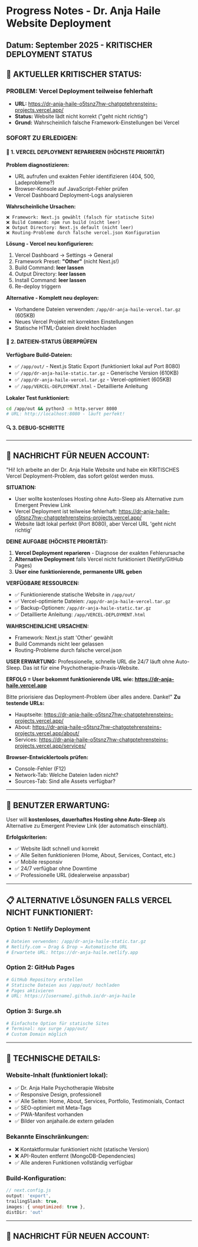 # Progress Notes - Dr. Anja Haile Website Deployment

## Datum: September 2025 - KRITISCHER DEPLOYMENT STATUS

## 🚨 AKTUELLER KRITISCHER STATUS:

### **PROBLEM:** Vercel Deployment teilweise fehlerhaft
- **URL:** https://dr-anja-haile-o5tsnz7hw-chatgptehrensteins-projects.vercel.app/
- **Status:** Website lädt nicht korrekt ("geht nicht richtig")
- **Grund:** Wahrscheinlich falsche Framework-Einstellungen bei Vercel

### **SOFORT ZU ERLEDIGEN:**

#### 🔧 **1. VERCEL DEPLOYMENT REPARIEREN (HÖCHSTE PRIORITÄT)**
**Problem diagnostizieren:**
- URL aufrufen und exakten Fehler identifizieren (404, 500, Ladeprobleme?)
- Browser-Konsole auf JavaScript-Fehler prüfen
- Vercel Dashboard Deployment-Logs analysieren

**Wahrscheinliche Ursachen:**
```
❌ Framework: Next.js gewählt (falsch für statische Site)
❌ Build Command: npm run build (nicht leer)
❌ Output Directory: Next.js default (nicht leer)
❌ Routing-Probleme durch falsche vercel.json Konfiguration
```

**Lösung - Vercel neu konfigurieren:**
1. Vercel Dashboard → Settings → General
2. Framework Preset: **"Other"** (nicht Next.js!)
3. Build Command: **leer lassen**
4. Output Directory: **leer lassen**
5. Install Command: **leer lassen**
6. Re-deploy triggern

**Alternative - Komplett neu deployen:**
- Vorhandene Dateien verwenden: `/app/dr-anja-haile-vercel.tar.gz` (605KB)
- Neues Vercel Projekt mit korrekten Einstellungen
- Statische HTML-Dateien direkt hochladen

#### 📁 **2. DATEIEN-STATUS ÜBERPRÜFEN**
**Verfügbare Build-Dateien:**
- ✅ `/app/out/` - Next.js Static Export (funktioniert lokal auf Port 8080)
- ✅ `/app/dr-anja-haile-static.tar.gz` - Generische Version (610KB)
- ✅ `/app/dr-anja-haile-vercel.tar.gz` - Vercel-optimiert (605KB)
- ✅ `/app/VERCEL-DEPLOYMENT.html` - Detaillierte Anleitung

**Lokaler Test funktioniert:**
```bash
cd /app/out && python3 -m http.server 8080
# URL: http://localhost:8080 - läuft perfekt!
```

#### 🔍 **3. DEBUG-SCHRITTE**
---

## 📧 **NACHRICHT FÜR NEUEN ACCOUNT:**

"Hi! Ich arbeite an der Dr. Anja Haile Website und habe ein KRITISCHES Vercel Deployment-Problem, das sofort gelöst werden muss.

**SITUATION:**
- User wollte kostenloses Hosting ohne Auto-Sleep als Alternative zum Emergent Preview Link
- Vercel Deployment ist teilweise fehlerhaft: https://dr-anja-haile-o5tsnz7hw-chatgptehrensteins-projects.vercel.app/
- Website lädt lokal perfekt (Port 8080), aber Vercel URL 'geht nicht richtig'

**DEINE AUFGABE (HÖCHSTE PRIORITÄT):**
1. **Vercel Deployment reparieren** - Diagnose der exakten Fehlerursache
2. **Alternative Deployment** falls Vercel nicht funktioniert (Netlify/GitHub Pages)
3. **User eine funktionierende, permanente URL geben**

**VERFÜGBARE RESSOURCEN:**
- ✅ Funktionierende statische Website in `/app/out/`
- ✅ Vercel-optimierte Dateien: `/app/dr-anja-haile-vercel.tar.gz`
- ✅ Backup-Optionen: `/app/dr-anja-haile-static.tar.gz`
- ✅ Detaillierte Anleitung: `/app/VERCEL-DEPLOYMENT.html`

**WAHRSCHEINLICHE URSACHEN:**
- Framework: Next.js statt 'Other' gewählt
- Build Commands nicht leer gelassen
- Routing-Probleme durch falsche vercel.json

**USER ERWARTUNG:**
Professionelle, schnelle URL die 24/7 läuft ohne Auto-Sleep. Das ist für eine Psychotherapie-Praxis-Website.

**ERFOLG = User bekommt funktionierende URL wie: https://dr-anja-haile.vercel.app**

Bitte priorisiere das Deployment-Problem über alles andere. Danke!"
**Zu testende URLs:**
- Hauptseite: https://dr-anja-haile-o5tsnz7hw-chatgptehrensteins-projects.vercel.app/
- About: https://dr-anja-haile-o5tsnz7hw-chatgptehrensteins-projects.vercel.app/about/
- Services: https://dr-anja-haile-o5tsnz7hw-chatgptehrensteins-projects.vercel.app/services/

**Browser-Entwicklertools prüfen:**
- Console-Fehler (F12)
- Network-Tab: Welche Dateien laden nicht?
- Sources-Tab: Sind alle Assets verfügbar?

---

## 🎯 **BENUTZER ERWARTUNG:**
User will **kostenloses, dauerhaftes Hosting ohne Auto-Sleep** als Alternative zu Emergent Preview Link (der automatisch einschläft).

**Erfolgskriterien:**
- ✅ Website lädt schnell und korrekt
- ✅ Alle Seiten funktionieren (Home, About, Services, Contact, etc.)
- ✅ Mobile responsiv
- ✅ 24/7 verfügbar ohne Downtime
- ✅ Professionelle URL (idealerweise anpassbar)

---

## 📋 **ALTERNATIVE LÖSUNGEN FALLS VERCEL NICHT FUNKTIONIERT:**

### **Option 1: Netlify Deployment**
```bash
# Dateien verwenden: /app/dr-anja-haile-static.tar.gz
# Netlify.com → Drag & Drop → Automatische URL
# Erwartete URL: https://dr-anja-haile.netlify.app
```

### **Option 2: GitHub Pages**
```bash
# GitHub Repository erstellen
# Statische Dateien aus /app/out/ hochladen
# Pages aktivieren
# URL: https://[username].github.io/dr-anja-haile
```

### **Option 3: Surge.sh**
```bash
# Einfachste Option für statische Sites
# Terminal: npx surge /app/out/
# Custom Domain möglich
```

---

## 💾 **TECHNISCHE DETAILS:**

### **Website-Inhalt (funktioniert lokal):**
- ✅ Dr. Anja Haile Psychotherapie Website
- ✅ Responsive Design, professionell
- ✅ Alle Seiten: Home, About, Services, Portfolio, Testimonials, Contact
- ✅ SEO-optimiert mit Meta-Tags
- ✅ PWA-Manifest vorhanden
- ✅ Bilder von anjahaile.de extern geladen

### **Bekannte Einschränkungen:**
- ❌ Kontaktformular funktioniert nicht (statische Version)
- ❌ API-Routen entfernt (MongoDB-Dependencies)
- ✅ Alle anderen Funktionen vollständig verfügbar

### **Build-Konfiguration:**
```javascript
// next.config.js
output: 'export',
trailingSlash: true,
images: { unoptimized: true },
distDir: 'out'
```

---

## 📝 **NACHRICHT FÜR NEUEN ACCOUNT:**
